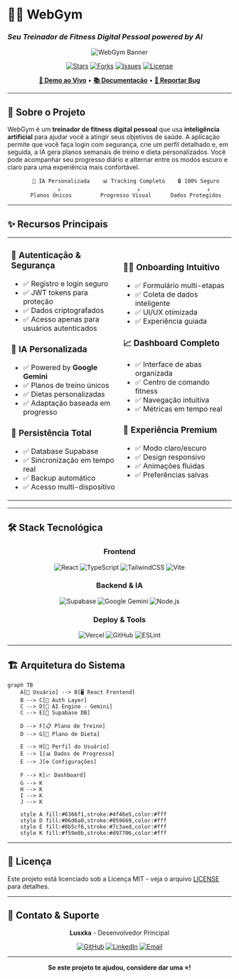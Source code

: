 # 🏋️‍♂️ WebGym
### *Seu Treinador de Fitness Digital Pessoal powered by AI*

<div align="center">

![WebGym Banner](https://via.placeholder.com/800x200/6366f1/ffffff?text=WebGym+🏋️‍♂️)

[![Stars](https://img.shields.io/github/stars/Lusxka/WebGymView?style=for-the-badge&logo=github&color=6366f1)](https://github.com/Lusxka/WebGymView/stargazers)
[![Forks](https://img.shields.io/github/forks/Lusxka/WebGymView?style=for-the-badge&logo=github&color=8b5cf6)](https://github.com/Lusxka/WebGymView/network)
[![Issues](https://img.shields.io/github/issues/Lusxka/WebGymView?style=for-the-badge&logo=github&color=06d6a0)](https://github.com/Lusxka/WebGymView/issues)
[![License](https://img.shields.io/github/license/Lusxka/WebGymView?style=for-the-badge&color=f59e0b)](LICENSE)

**[🚀 Demo ao Vivo](https://webgym-demo.vercel.app)** • **[📚 Documentação](https://docs.webgym.app)** • **[🐛 Reportar Bug](https://github.com/Lusxka/WebGymView/issues)**

</div>

---

## 🌟 **Sobre o Projeto**

WebGym é um **treinador de fitness digital pessoal** que usa **inteligência artificial** para ajudar você a atingir seus objetivos de saúde. A aplicação permite que você faça login com segurança, crie um perfil detalhado e, em seguida, a IA gera planos semanais de treino e dieta personalizados. Você pode acompanhar seu progresso diário e alternar entre os modos escuro e claro para uma experiência mais confortável.

<div align="center">

```ascii
    🤖 IA Personalizada    📊 Tracking Completo    🔒 100% Seguro
         ↓                        ↓                     ↓
    Planos Únicos         Progresso Visual      Dados Protegidos
```

</div>

---

## ✨ **Recursos Principais**

<table>
<tr>
<td width="50%">

### 🔐 **Autenticação & Segurança**
- ✅ Registro e login seguro
- ✅ JWT tokens para proteção
- ✅ Dados criptografados
- ✅ Acesso apenas para usuários autenticados

### 🤖 **IA Personalizada**
- ✅ Powered by **Google Gemini**
- ✅ Planos de treino únicos
- ✅ Dietas personalizadas
- ✅ Adaptação baseada em progresso

### 💾 **Persistência Total**
- ✅ Database Supabase
- ✅ Sincronização em tempo real
- ✅ Backup automático
- ✅ Acesso multi-dispositivo

</td>
<td width="50%">

### 🧙‍♂️ **Onboarding Intuitivo**
- ✅ Formulário multi-etapas
- ✅ Coleta de dados inteligente
- ✅ UI/UX otimizada
- ✅ Experiência guiada

### 📈 **Dashboard Completo**
- ✅ Interface de abas organizada
- ✅ Centro de comando fitness
- ✅ Navegação intuitiva
- ✅ Métricas em tempo real

### 🎨 **Experiência Premium**
- ✅ Modo claro/escuro
- ✅ Design responsivo
- ✅ Animações fluidas
- ✅ Preferências salvas

</td>
</tr>
</table>

---

## 🛠️ **Stack Tecnológica**

<div align="center">

### **Frontend**
![React](https://img.shields.io/badge/React-20232A?style=for-the-badge&logo=react&logoColor=61DAFB)
![TypeScript](https://img.shields.io/badge/TypeScript-007ACC?style=for-the-badge&logo=typescript&logoColor=white)
![TailwindCSS](https://img.shields.io/badge/Tailwind_CSS-38B2AC?style=for-the-badge&logo=tailwind-css&logoColor=white)
![Vite](https://img.shields.io/badge/Vite-B73BFE?style=for-the-badge&logo=vite&logoColor=FFD62E)

### **Backend & IA**
![Supabase](https://img.shields.io/badge/Supabase-181818?style=for-the-badge&logo=supabase&logoColor=white)
![Google Gemini](https://img.shields.io/badge/Google%20Gemini-4285F4?style=for-the-badge&logo=google&logoColor=white)
![Node.js](https://img.shields.io/badge/Node.js-339933?style=for-the-badge&logo=nodedotjs&logoColor=white)

### **Deploy & Tools**
![Vercel](https://img.shields.io/badge/Vercel-000000?style=for-the-badge&logo=vercel&logoColor=white)
![GitHub](https://img.shields.io/badge/GitHub-100000?style=for-the-badge&logo=github&logoColor=white)
![ESLint](https://img.shields.io/badge/eslint-3A33D1?style=for-the-badge&logo=eslint&logoColor=white)

</div>

---

## 🏗️ **Arquitetura do Sistema**

```mermaid
graph TB
    A[👤 Usuário] --> B[🖥️ React Frontend]
    B --> C[🔐 Auth Layer]
    C --> D[🧠 AI Engine - Gemini]
    C --> E[💾 Supabase DB]
    
    D --> F[📋 Plano de Treino]
    D --> G[🥗 Plano de Dieta]
    
    E --> H[👤 Perfil do Usuário]
    E --> I[📊 Dados de Progresso]
    E --> J[⚙️ Configurações]
    
    F --> K[📈 Dashboard]
    G --> K
    H --> K
    I --> K
    J --> K
    
    style A fill:#6366f1,stroke:#4f46e5,color:#fff
    style D fill:#06d6a0,stroke:#059669,color:#fff
    style E fill:#8b5cf6,stroke:#7c3aed,color:#fff
    style K fill:#f59e0b,stroke:#d97706,color:#fff
```

---

## 📝 **Licença**

Este projeto está licenciado sob a Licença MIT - veja o arquivo [LICENSE](LICENSE) para detalhes.

---

## 💬 **Contato & Suporte**

<div align="center">

**Lusxka** - Desenvolvedor Principal

[![GitHub](https://img.shields.io/badge/GitHub-100000?style=for-the-badge&logo=github&logoColor=white)](https://github.com/Lusxka)
[![LinkedIn](https://img.shields.io/badge/LinkedIn-0077B5?style=for-the-badge&logo=linkedin&logoColor=white)](https://linkedin.com/in/lusxka)
[![Email](https://img.shields.io/badge/Email-D14836?style=for-the-badge&logo=gmail&logoColor=white)](mailto:lusxka@email.com)

---


**Se este projeto te ajudou, considere dar uma ⭐!**

</div>


